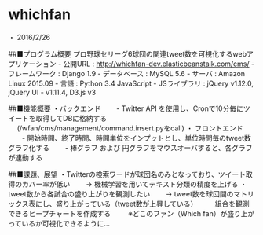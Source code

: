 # whichfan

・ 2016/2/26

##■プログラム概要
    プロ野球セリーグ6球団の関連tweet数を可視化するwebアプリケーション
        - 公開URL : http://whichfan-dev.elasticbeanstalk.com/cms/
        - フレームワーク : Django 1.9
        - データベース : MySQL 5.6
        - サーバ : Amazon Linux 2015.09
        - 言語 : Python 3.4 JavaScript
        - JSライブラリ : jQuery v1.12.0, jQuery UI - v1.11.4, D3.js v3

##■機能概要
    ・バックエンド
    　　- Twitter API を使用し、Cronで10分毎にツイートを取得してDBに格納する
    　        (/wfan/cms/management/command.insert.pyをcall)
    ・ フロントエンド
    　　- 開始時間、終了時間、時間単位をインプットとし、単位時間毎のtweet数グラフ化する
    　　- 棒グラフ および 円グラフをマウスオーバすると、各グラフが連動する
  
##■課題、展望
    ・Twitterの検索ワードが球団名のみとなっており、ツイート取得のカバー率が低い
    　　-> 機械学習を用いてテキスト分類の精度を上げる
    ・ tweet数から各試合の盛り上がりを観測したい
    　　-> tweet数を球団間のマトリックス表にし、盛り上がっている（tweet数が上昇している）
    　　    組合を観測できるヒープチャートを作成する
    　　    ※どこのファン（Which fan）が盛り上がっているか可視化できるように...
